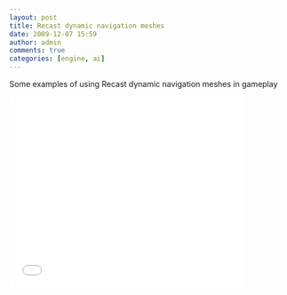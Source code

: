 ```yaml
---
layout: post
title: Recast dynamic navigation meshes
date: 2009-12-07 15:59
author: admin
comments: true
categories: [engine, ai]
---
```

Some examples of using Recast dynamic navigation meshes in gameplay

<div class="videoWrapper">
<object width="425" height="344"><param name="movie" value="//www.youtube.com/v/Q0rZRqXM-4g&hl=ru_RU&fs=1&"></param><param name="allowFullScreen" value="true"></param><param name="allowscriptaccess" value="always"></param><embed src="//www.youtube.com/v/Q0rZRqXM-4g&hl=ru_RU&fs=1&" type="application/x-shockwave-flash" allowscriptaccess="always" allowfullscreen="true" width="425" height="344"></embed></object></div>

